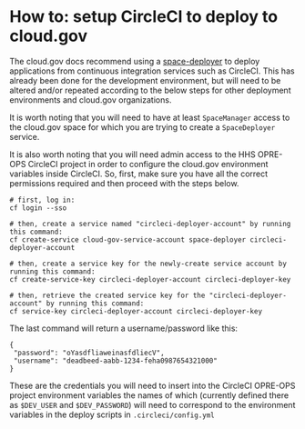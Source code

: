 # How to: setup CircleCI to deploy to cloud.gov

The cloud.gov docs recommend using a [space-deployer](https://cloud.gov/docs/services/cloud-gov-service-account/) to deploy applications from continuous integration services such as CircleCI. This has already been done for the development environment, but will need to be altered and/or repeated according to the below steps for other deployment environments and cloud.gov organizations.

It is worth noting that you will need to have at least `SpaceManager` access to the cloud.gov space for which you are trying to create a `SpaceDeployer` service.

It is also worth noting that you will need admin access to the HHS OPRE-OPS CircleCI project in order to configure the cloud.gov environment variables inside CircleCI. So, first, make sure you have all the correct permissions required and then proceed with the steps below.

```
# first, log in:
cf login --sso

# then, create a service named "circleci-deployer-account" by running this command:
cf create-service cloud-gov-service-account space-deployer circleci-deployer-account

# then, create a service key for the newly-create service account by running this command:
cf create-service-key circleci-deployer-account circleci-deployer-key               

# then, retrieve the created service key for the "circleci-deployer-account" by running this command:
cf service-key circleci-deployer-account circleci-deployer-key
```

The last command will return a username/password like this:
```
{
 "password": "oYasdfliaweinasfdliecV",
 "username": "deadbeed-aabb-1234-feha0987654321000"
}
```
These are the credentials you will need to insert into the CircleCI OPRE-OPS project environment variables the names of which (currently defined there as `$DEV_USER` and `$DEV_PASSWORD`) will need to correspond to the environment variables in the deploy scripts in `.circleci/config.yml`
